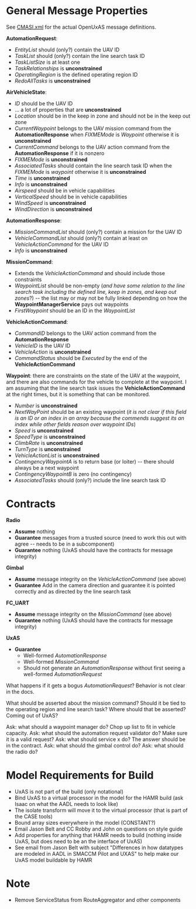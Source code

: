 # General Message Properties

See [CMASI.xml](https://github.com/afrl-rq/OpenUxAS/blob/develop/mdms/CMASI.xml) for the actual OpenUxAS message definitions.

**AutomationRequest**:

   * *EntityList* should (only?) contain the UAV ID
   * *TaskList* should (only?) contain the line search task ID
   * *TaskListSize* is at least one
   * *TaskRelationships* is **unconstrained**
   * *OperatingRegion* is the defined operating region ID
   * *RedoAllTasks* is **unconstrained**

**AirVehicleState**:

   * *ID* should be the UAV ID
   * ... a lot of properties that are **unconstrained**
   * *Location* should be in the keep in zone and should not be in the keep out zone
   * *CurrentWaypoint* belongs to the UAV mission command from the **AutomationResponse** when *FIXMEMode* is *Waypoint* otherwise it is **unconstrained**
   * *CurrentCommand* belongs to the UAV action command from the **AutomationResponse** if it is nonzero
   * *FIXMEMode* is **unconstrained**
   * *AssociatedTasks* should contain the line search task ID when the *FIXMEMode* is *waypoint* otherwise it is **unconstrained**
   * *Time* is **unconstrained**
   * *Info* is **unconstrained**
   * *Airspeed* should be in vehicle capabilities
   * *VerticalSpeed* should be in vehicle capabilities
   * *WindSpeed* is **unconstrained**
   * *WindDirection* is **unconstrained** 

**AutomationResponse**:

   * *MissionCommandList* should (only?) contain a mission for the UAV ID
   * *VehicleCommandList* should (only?) contain at least on *VehicleActionCommand* for the UAV ID
   * *Info* is **unconstrained**

**MissionCommand**:

   * Extends the *VehicleActionCommand* and should include those constraints
   * *WaypointList* should be non-empty (*and have some relation to the line search task including the defined line, keep in zones, and keep out zones*?) -- the list may or may not be fully linked depending on how the **WaypointManagerService** pays out waypoints 
   * *FirstWaypoint* should be an ID in the *WaypointList*

**VehicleActionCommand**:

   * *CommandID* belongs to the UAV action command from the **AutomationResponse**
   * *VehicleID* is the UAV ID
   * *VehicleAction* is **unconstrained**
   * *CommandStatus* should be *Executed* by the end of the **VehicleActionCommand**

**Waypoint**: there are constraints on the state of the UAV at the waypoint, and there are also commands for the vehicle to complete at the waypoint. I am assuming that the line search task issues the **VehicleActionCommand** at the right times, but it is something that can be monitored.

   * *Number* is **unconstrained**
   * *NextWayPoint* should be an existing waypoint (*it is not clear if this field is an ID or an index in an array because the commends suggest its an index while other fields reason over waypoint IDs*)
   * *Speed* is **unconstrained**
   * *SpeedType* is **unconstrained**
   * *ClimbRate* is **unconstrained**
   * *TurnType* is **unconstrained**
   * *VehicleActionList* is **unconstrained**
   * *ContingencyWaypointA* is to return base (or loiter) -- there should always be a next waypoint
   * *ContingencyWaypointB* is zero (no contingency)
   * *AssociatedTasks* should (only?) include the line search task ID

# Contracts

**Radio** 
  
  * **Assume** nothing
  * **Guarantee** messages from a trusted source (need to work this out with agree -- needs to be in a subcomponent)
  * **Guarantee** nothing (UxAS should have the contracts for message integrity)

**Gimbal**

  * **Assume** message integrity on the *VehicleActionCommand* (see above)
  * **Guarantee** Add in the camera direction and guarantee it is pointed correctly and as directed by the line search task 

**FC_UART**

  * **Assume** message integrity on the *MissionCommand* (see above)
  * **Guarantee** nothing (UxAS should have the contracts for message integrity)

**UxAS**

  * **Guarantee**
    * Well-formed *AutomationResponse* 
    * Well-formed *MissionCommand*
    * Should not generate an *AutomationResponse* without first seeing a well-formed *AutomationRequest*


What happens if it gets a bogus *AutomationRequest*? Behavior is not clear in the docs.

What should be asserted about the mission command? Should it be tied to the operating region and line search task? Where should that be asserted? Coming out of UxAS?

Ask: what should a waypoint manager do? Chop up list to fit in vehicle capacity.
Ask: what should the automation request validator do? Make sure it is a valid request?
Ask: what should service x do? The answer should be in the contract.
Ask: what should the gimbal control do?
Ask: what should the radio do?

# Model Requirements for Build

* UxAS is not part of the build (only notational)
* Bind UxAS to a virtual processor in the model for the HAMR build (ask Isaac on what the AADL needs to look like)
* The isolate transform will move it to the virtual processor (that is part of the CASE tools)
* Bound array sizes everywhere in the model (CONSTANT?)
* Email Jason Belt and CC Robby and John on questions on style guide
* Add properties for anything that HAMR needs to build (nothing inside UxAS, but does need to be an the interface of UxAS)
* See email from Jason Belt with subject "Differences in how datatypes are modeled in AADL in SMACCM Pilot and UXAS" to help make our UxAS model buildable by HAMR

# Note

   * Remove ServiceStatus from RouteAggregator and other components
